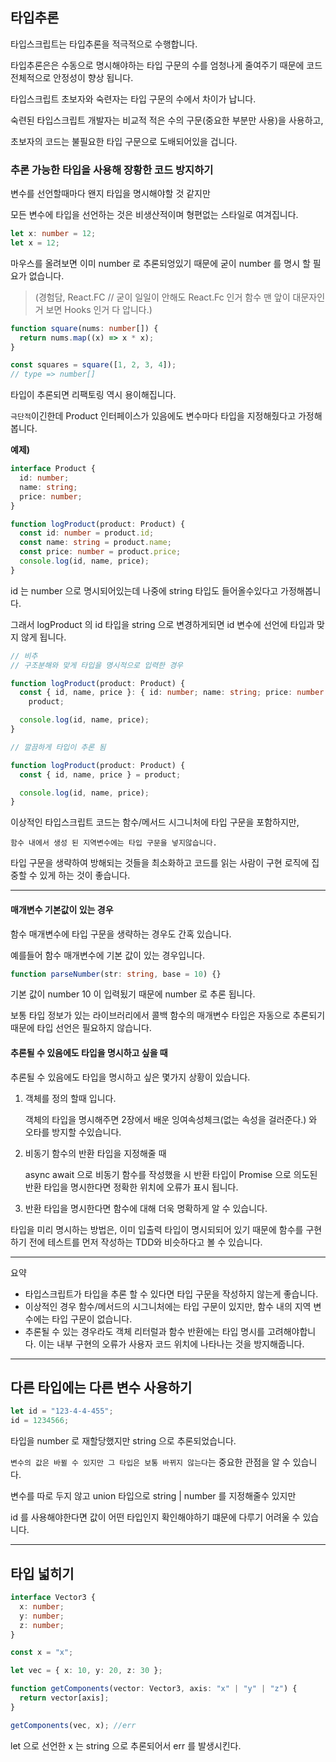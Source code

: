 ## 타입추론

타입스크립트는 타입추론을 적극적으로 수행합니다.

타입추론은은 수동으로 명시해야하는 타입 구문의 수를 엄청나게 줄여주기 때문에 코드 전체적으로 안정성이 향상 됩니다.

타입스크립트 초보자와 숙련자는 타입 구문의 수에서 차이가 납니다.

숙련된 타입스크립트 개발자는 비교적 적은 수의 구문(중요한 부분만 사용)을 사용하고,

초보자의 코드는 불필요한 타입 구문으로 도배되어있을 겁니다.

### **추론 가능한 타입을 사용해 장황한 코드 방지하기**

변수를 선언할때마다 왠지 타입을 명시해야할 것 같지만

모든 변수에 타입을 선언하는 것은 비생산적이며 형편없는 스타일로 여겨집니다.

```ts
let x: number = 12;
let x = 12;
```

마우스를 올려보면 이미 number 로 추론되엉있기 때문에 굳이 number 를 명시 할 필요가 없습니다.

> (경험담, React.FC // 굳이 일일이 안해도 React.Fc 인거 함수 맨 앞이 대문자인거 보면 Hooks 인거 다 압니다.)

```ts
function square(nums: number[]) {
  return nums.map((x) => x * x);
}

const squares = square([1, 2, 3, 4]);
// type => number[]
```

타입이 추론되면 리팩토링 역시 용이해집니다.

`극단적`이긴한데 Product 인터페이스가 있음에도 변수마다 타입을 지정해줬다고 가정해봅니다.

**예제)**

```ts
interface Product {
  id: number;
  name: string;
  price: number;
}

function logProduct(product: Product) {
  const id: number = product.id;
  const name: string = product.name;
  const price: number = product.price;
  console.log(id, name, price);
}
```

id 는 number 으로 명시되어있는데 나중에 string 타입도 들어올수있다고 가정해봅니다.

그래서 logProduct 의 id 타입을 string 으로 변경하게되면 id 변수에 선언에 타입과 맞지 않게 됩니다.

```ts
// 비추
// 구조분해와 맞게 타입을 명시적으로 입력한 경우

function logProduct(product: Product) {
  const { id, name, price }: { id: number; name: string; price: number } =
    product;

  console.log(id, name, price);
}

// 깔끔하게 타입이 추론 됨

function logProduct(product: Product) {
  const { id, name, price } = product;

  console.log(id, name, price);
}
```

이상적인 타입스크립트 코드는 함수/메서드 시그니처에 타입 구문을 포함하지만,

`함수 내에서 생성 된 지역변수에는 타입 구문을 넣지않습니다.`

타입 구문을 생략하여 방해되는 것들을 최소화하고 코드를 읽는 사람이 구현 로직에 집중할 수 있게 하는 것이 좋습니다.

---

#### **매개변수 기본값이 있는 경우**

함수 매개변수에 타입 구문을 생략하는 경우도 간혹 있습니다.

예를들어 함수 매개변수에 기본 값이 있는 경우입니다.

```ts
function parseNumber(str: string, base = 10) {}
```

기본 값이 number 10 이 입력됬기 때문에 number 로 추론 됩니다.

보통 타입 정보가 있는 라이브러리에서 콜백 함수의 매개변수 타입은 자동으로 추론되기 때문에 타입 선언은 필요하지 않습니다.

#### 추론될 수 있음에도 타입을 명시하고 싶을 때

추론될 수 있음에도 타입을 명시하고 싶은 몇가지 상황이 있습니다.

1. 객체를 정의 할때 입니다.

   객체의 타입을 명시해주면 2장에서 배운 잉여속성체크(없는 속성을 걸러준다.) 와 오타를 방지할 수있습니다.

2. 비동기 함수의 반환 타입을 지정해줄 때

   async await 으로 비동기 함수를 작성했을 시 반환 타입이 Promise<any> 으로 의도된 반환 타입을 명시한다면 정확한 위치에 오류가 표시 됩니다.

3. 반환 타입을 명시한다면 함수에 대해 더욱 명확하게 알 수 있습니다.

타입을 미리 명시하는 방법은,
이미 입출력 타입이 명시되되어 있기 때문에 함수를 구현하기 전에 테스트를 먼저 작성하는 TDD와 비슷하다고 볼 수 있습니다.

---

요약

- 타입스크립트가 타입을 추론 할 수 있다면 타입 구문을 작성하지 않는게 좋습니다.
- 이상적인 경우 함수/메서드의 시그니처에는 타입 구문이 있지만, 함수 내의 지역 변수에는 타입 구문이 없습니다.
- 추론될 수 있는 경우라도 객체 리터럴과 함수 반환에는 타입 명시를 고려해야합니다. 이는 내부 구현의 오류가 사용자 코드 위치에 나타나는 것을 방지해줍니다.

---

## 다른 타입에는 다른 변수 사용하기

```ts
let id = "123-4-4-455";
id = 1234566;
```

타입을 number 로 재할당했지만 string 으로 추론되었습니다.

`변수의 값은 바뀔 수 있지만 그 타입은 보통 바뀌지 않는다`는 중요한 관점을 알 수 있습니다.

변수를 따로 두지 않고 union 타입으로 string | number 를 지정해줄수 있지만

id 를 사용해야한다면 값이 어떤 타입인지 확인해야하기 떄문에 다루기 어려울 수 있습니다.

---

## 타입 넓히기

```ts
interface Vector3 {
  x: number;
  y: number;
  z: number;
}

const x = "x";

let vec = { x: 10, y: 20, z: 30 };

function getComponents(vector: Vector3, axis: "x" | "y" | "z") {
  return vector[axis];
}

getComponents(vec, x); //err
```

let 으로 선언한 x 는 string 으로 추론되어서 err 를 발생시킨다.
